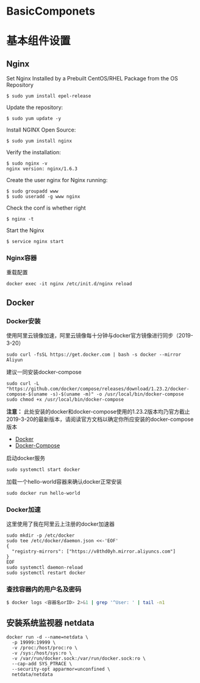 # BasicComponets
# 基本组件设置
## Nginx
Set Nginx Installed by a Prebuilt CentOS/RHEL Package from the OS Repository
```
$ sudo yum install epel-release
```

Update the repository:
```
$ sudo yum update -y
```

Install NGINX Open Source:
```
$ sudo yum install nginx
```

Verify the installation:
```
$ sudo nginx -v
nginx version: nginx/1.6.3
```

Create the user nginx for Nginx running:
```
$ sudo groupadd www 
$ sudo useradd -g www nginx
```

Check the conf is whether right
```
$ nginx -t
```

Start the Nginx
```
$ service nginx start
```
### Nginx容器
重载配置
```
docker exec -it nginx /etc/init.d/nginx reload
```

## Docker
### Docker安装
使用阿里云镜像加速，阿里云镜像每十分钟与docker官方镜像进行同步（2019-3-20）
```
sudo curl -fsSL https://get.docker.com | bash -s docker --mirror Aliyun
```
建议一同安装docker-compose
```
sudo curl -L "https://github.com/docker/compose/releases/download/1.23.2/docker-compose-$(uname -s)-$(uname -m)" -o /usr/local/bin/docker-compose
sudo chmod +x /usr/local/bin/docker-compose
```
**注意：** 此处安装的docker和docker-compose使用的1.23.2版本均乃官方截止2019-3-20的最新版本，请阅读官方文档以确定你所应安装的docker-compose版本
- [Docker](https://docs.docker.com/install/)
- [Docker-Compose](https://docs.docker.com/compose/install/)

启动docker服务
```
sudo systemctl start docker
```

加载一个hello-world容器来确认docker正常安装
```
sudo docker run hello-world
```

### Docker加速
这里使用了我在阿里云上注册的docker加速器
```
sudo mkdir -p /etc/docker
sudo tee /etc/docker/daemon.json <<-'EOF'
{
  "registry-mirrors": ["https://v8thd0yh.mirror.aliyuncs.com"]
}
EOF
sudo systemctl daemon-reload
sudo systemctl restart docker
```

### 查找容器内的用户名及密码
```bash
$ docker logs <容器名orID> 2>&1 | grep '^User: ' | tail -n1
```

## 安装系统监视器 netdata
```
docker run -d --name=netdata \
  -p 19999:19999 \
  -v /proc:/host/proc:ro \
  -v /sys:/host/sys:ro \
  -v /var/run/docker.sock:/var/run/docker.sock:ro \
  --cap-add SYS_PTRACE \
  --security-opt apparmor=unconfined \
  netdata/netdata
```